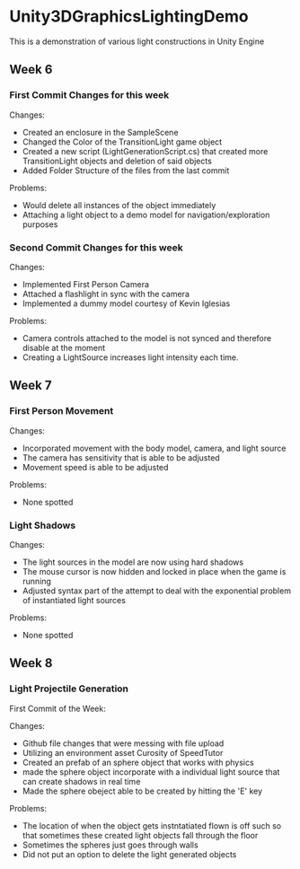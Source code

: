 # Unity3DGraphicsLightingDemo
This is a demonstration of various light constructions in Unity Engine
## Week 6
### First Commit Changes for this week
Changes:
- Created an enclosure in the SampleScene
- Changed the Color of the TransitionLight game object
- Created a new script (LightGenerationScript.cs) that created more TransitionLight objects and deletion of said objects
- Added Folder Structure of the files from the last commit

Problems:
- Would delete all instances of the object immediately
- Attaching a light object to a demo model for navigation/exploration purposes
### Second Commit Changes for this week
Changes:
- Implemented First Person Camera
- Attached a flashlight in sync with the camera
- Implemented a dummy model courtesy of Kevin Iglesias

Problems:
- Camera controls attached to the model is not synced and therefore disable at the moment
- Creating a LightSource increases light intensity each time.
## Week 7
### First Person Movement
Changes:
- Incorporated movement with the body model, camera, and light source
- The camera has sensitivity that is able to be adjusted
- Movement speed is able to be adjusted

Problems:
- None spotted
### Light Shadows

Changes:
- The light sources in the model are now using hard shadows
- The mouse cursor is now hidden and locked in place when the game is running
- Adjusted syntax part of the attempt to deal with the exponential problem of instantiated light sources

Problems:
- None spotted
## Week 8
### Light Projectile Generation
First Commit of the Week:

Changes:
- Github file changes that were messing with file upload
- Utilizing an environment asset Curosity of SpeedTutor
- Created an prefab of an sphere object that works with physics
- made the sphere object incorporate with a individual light source that can create shadows in real time
- Made the sphere obeject able to be created by hitting the 'E' key

Problems:
- The location of when the object gets instntatiated flown is off such so that sometimes these created light objects fall through the floor
- Sometimes the spheres just goes through walls
- Did not put an option to delete the light generated objects
